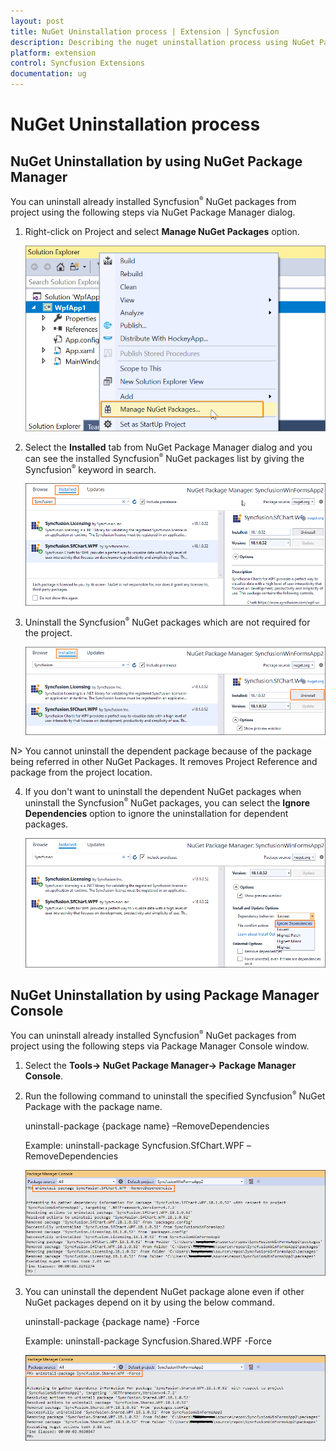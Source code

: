 ```yaml
---
layout: post
title: NuGet Uninstallation process | Extension | Syncfusion
description: Describing the nuget uninstallation process using NuGet Package Manager dialog and Package Manager console window
platform: extension
control: Syncfusion Extensions
documentation: ug
---
```


# NuGet Uninstallation process


## NuGet Uninstallation by using NuGet Package Manager

You can uninstall already installed Syncfusion<sup style="font-size:70%">&reg;</sup> NuGet packages from project using the following steps via NuGet Package Manager dialog.

1. Right-click on Project and select **Manage NuGet Packages** option. 

   ![Installed packages details in NuGet Package Manager dialog](NuGet-Uninstallation_images/NuGet-Uninstallation-img2.png)
   
2. Select the **Installed** tab from NuGet Package Manager dialog and you can see the installed Syncfusion<sup style="font-size:70%">&reg;</sup> NuGet packages list by giving the Syncfusion<sup style="font-size:70%">&reg;</sup> keyword in search.

   ![Installed packages details in NuGet Package Manager dialog](NuGet-Uninstallation_images/NuGet-Uninstallation-img3.png)

3. Uninstall the Syncfusion<sup style="font-size:70%">&reg;</sup> NuGet packages which are not required for the project. 

   ![Installed packages details in NuGet Package Manager dialog](NuGet-Uninstallation_images/NuGet-Uninstallation-img1.png)

N> You cannot uninstall the dependent package because of the package being referred in other NuGet Packages. It removes Project Reference and package from the project location.

4. If you don't want to uninstall the dependent NuGet packages when uninstall the Syncfusion<sup style="font-size:70%">&reg;</sup> NuGet packages, you can select the **Ignore Dependencies** option to ignore the uninstallation for dependent packages.

   ![Installed packages details in NuGet Package Manager dialog](NuGet-Uninstallation_images/NuGet-Uninstallation-img4.png)

## NuGet Uninstallation by using Package Manager Console

You can uninstall already installed Syncfusion<sup style="font-size:70%">&reg;</sup> NuGet packages from project using the following steps via Package Manager Console window.

1. Select the **Tools-> NuGet Package Manager-> Package Manager Console**.

2. Run the following command to uninstall the specified Syncfusion<sup style="font-size:70%">&reg;</sup> NuGet Package with the package name. 

   uninstall-package {package name} –RemoveDependencies

   Example: uninstall-package Syncfusion.SfChart.WPF –RemoveDependencies
      
   ![NuGet package uninstallation log in Package Manager Console window](Uninstall-from-Package-Manager-Console_images/Uninstall-from-Package-Manager-Console-img1.png)

3. You can uninstall the dependent NuGet package alone even if other NuGet packages depend on it by using the below command.

   uninstall-package {package name} -Force

   Example: uninstall-package Syncfusion.Shared.WPF -Force

   ![NuGet package uninstallation log in Package Manager Console window](Uninstall-from-Package-Manager-Console_images/Uninstall-from-Package-Manager-Console-img2.png)   